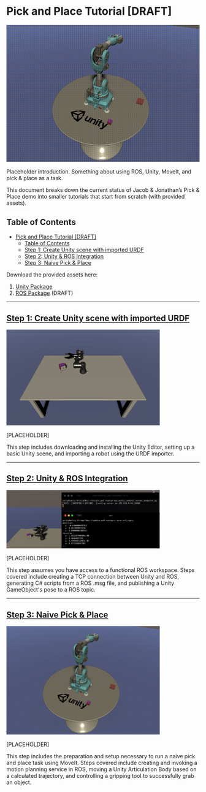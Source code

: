 # Pick and Place Tutorial [DRAFT]

![](img/0_pick_place.gif)

Placeholder introduction. Something about using ROS, Unity, MoveIt, and pick & place as a task. 

This document breaks down the current status of Jacob & Jonathan’s Pick & Place demo into smaller tutorials that start from scratch (with provided assets). 

## Table of Contents

- [Pick and Place Tutorial [DRAFT]](#pick-and-place-tutorial-draft)
  - [Table of Contents](#table-of-contents)
  - [Step 1: Create Unity scene with imported URDF](#step-1-create-unity-scene-with-imported-urdf)
  - [Step 2: Unity & ROS Integration](#step-2-unity--ros-integration)
  - [Step 3: Naive Pick & Place](#step-3-naive-pick--place)

Download the provided assets here:

1. [Unity Package](https://drive.google.com/file/d/1XVgXX_z_jlbT3s5NeKMbVpBpMrLlT9pY/view?usp=sharing)
2. [ROS Package](https://drive.google.com/file/d/1IF29DtmP-eX-0iP5gG4aWUs6yNM1iL5p/view?usp=sharing) (DRAFT)

---

## [Step 1: Create Unity scene with imported URDF](1_urdf.md) 

<img src="img/1_end.png" width="400"/>

[PLACEHOLDER]

This step includes downloading and installing the Unity Editor, setting up a basic Unity scene, and importing a robot using the URDF importer.

<!-- Assumptions: ?

By the end of this tutorial: User should have Unity Hub and Unity 2020.2+ installed with a basic sensical scene setup, including a static floor and table, as well as the cube and UR3 articulation arm. 

Verification: Pressing Play in the editor does nothing and throws no errors, the scene has proper setup (e.g. gravity, colliders), and lengths of the articulation body can be highlighted with arrow keys via the built-in URDF importer -->

---

## [Step 2: Unity & ROS Integration](2_ros_tcp.md)

<img src="img/2_echo.png" width="400"/>

[PLACEHOLDER]

This step assumes you have access to a functional ROS workspace. Steps covered include creating a TCP connection between Unity and ROS, generating C# scripts from a ROS .msg file, and publishing a Unity GameObject's pose to a ROS topic. 

<!-- Assumptions: Previous steps have been completed (Unity environment). Access to a ROS workspace. Basic understanding of C#.

By the end of this tutorial: The TCP connection between Unity & ROS is functioning. The C# scripts have been generated from the relevant .msg files. The cube pose is successfully published as a ROS topic. The server_endpoint.py runs as expected.

Verification: Running rostopic echo ur3_topic will successfully find the published pose of the static cube and print it. -->

---

## [Step 3: Naive Pick & Place](3_naive.md)
 
<img src="img/0_pick_place.gif" width="400"/>

[PLACEHOLDER]

This step includes the preparation and setup necessary to run a naive pick and place task using MoveIt. Steps covered include creating and invoking a motion planning service in ROS, moving a Unity Articulation Body based on a calculated trajectory, and controlling a gripping tool to successfully grab an object.

<!-- Assumptions: Previous steps have been completed. Basic understanding of Python.

By the end of this tutorial: All the necessary dependencies have been installed for moveit, rospy. The C# script for MotionPlanningService is generated. Base ur3_gripper_motion_planning_script script and MotionPlanningService/GripperController correctly run a pick & place.

Verification: The necessary processes can be roslaunch-ed with no unexpected errors. Playing the Unity scene will make a TCP connection, send the cube pose, move the arm to the set initial position, prompt the motion planning, and receive the calculated trajectory. The arm will pick & place the cube. -->